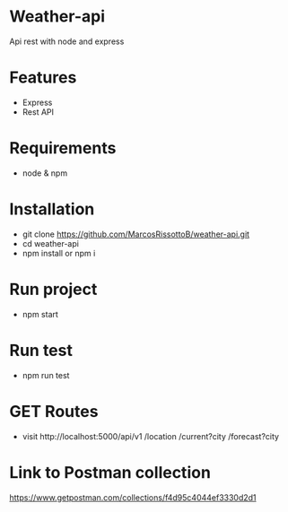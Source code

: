 # Weather-api
Api rest with node and express

# Features
  * Express
  * Rest API
  
# Requirements
  * node & npm

# Installation
  * git clone https://github.com/MarcosRissottoB/weather-api.git
  * cd weather-api
  * npm install or npm i
  
# Run project
  * npm start

# Run test
  * npm run test
 
# GET Routes
  * visit http://localhost:5000/api/v1
      /location
      /current?city
      /forecast?city
      
# Link to Postman collection
https://www.getpostman.com/collections/f4d95c4044ef3330d2d1

